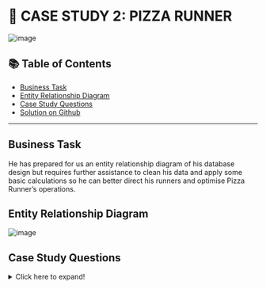 # 🍕 CASE STUDY 2: PIZZA RUNNER
![image](https://8weeksqlchallenge.com/images/case-study-designs/2.png)

## 📚 Table of Contents
- [Business Task](#business-task)
- [Entity Relationship Diagram](#entity-relationship-diagram)
- [Case Study Questions](#case-study-questions)
- [Solution on Github](https://github.com/Kieuhoanh/8-weeks-challenge-with-SQL/blob/main/Case%20Study%202%3A%20Pizza%20Runner/Solution.md)

***

## Business Task
He has prepared for us an entity relationship diagram of his database design but requires further assistance to clean his data and apply some basic calculations so he can better direct his runners and optimise Pizza Runner’s operations.

## Entity Relationship Diagram

![image](https://user-images.githubusercontent.com/81607668/242152356-78099a4e-4d0e-421f-a560-b72e4321f530.png)

## Case Study Questions

<details>
<summary>
Click here to expand!
</summary>

### A. Pizza Metrics
1. How many pizzas were ordered?
2. How many unique customer orders were made?
3. How many successful orders were delivered by each runner?
4. How many of each type of pizza was delivered?
5. How many Vegetarian and Meatlovers were ordered by each customer?
6. What was the maximum number of pizzas delivered in a single order?
7. For each customer, how many delivered pizzas had at least 1 change and how many had no changes?
8. How many pizzas were delivered that had both exclusions and extras?
9. What was the total volume of pizzas ordered for each hour of the day?
10. What was the volume of orders for each day of the week?

### B. Runner and Customer Experience
1.How many runners signed up for each 1 week period? (i.e. week starts 2021-01-01)
2.What was the average time in minutes it took for each runner to arrive at the Pizza Runner HQ to pickup the order?
3.Is there any relationship between the number of pizzas and how long the order takes to prepare?
4.What was the average distance travelled for each customer?
5.What was the difference between the longest and shortest delivery times for all orders?
6.What was the average speed for each runner for each delivery and do you notice any trend for these values?
7.What is the successful delivery percentage for each runner?
</details>
